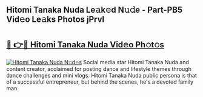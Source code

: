 ## Hitomi Tanaka Nuda Le𝚊k𝚎d N𝚞𝚍e - Part-PB5 Vid𝚎o Le𝚊ks Photos jPrvl

# <h2><a href="http://fbeboi.evod.top/?m=Hitomi+Tanaka+Nuda">🔗 👉🔴 Hitomi Tanaka Nuda Vid𝚎o Ph𝚘t𝚘s</a></h2>

[![Hitomi Tanaka Nuda N𝚞d𝚎s](https://i.imgur.com/8V9OHl7.gif)](http://fbeboi.evod.top/?m=Hitomi+Tanaka+Nuda)
Social media star Hitomi Tanaka Nuda and content creator, acclaimed for posting dance and lifestyle themes through dance challenges and mini vlogs. Hitomi Tanaka Nuda public persona is that of a successful entrepreneur, but behind the scenes, he's a devoted family man. 
